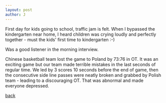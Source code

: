 ```yaml
---
layout: post
author: J
---
```


First day for kids going to school, traffic jam is felt. When I bypassed the
kindergarten near home, I heard children was crying loudly and perfectly
together - must the kids' first time to kindergarten :-)

Was a good listener in the morning interview.

Chinese basketball team lost the game to Poland by 73:76 in OT. It was an
exciting game but our team made terrible mistakes in the last seconds of
regular time. We led by 3 scores 10 seconds before the end of game, then the
consecutive side line passes were neatly broken and grabbed by Polish team -
leading to a discouraging OT. That was abnormal and made everyone depressed.

[back](https://yifanjiang.github.io/)
